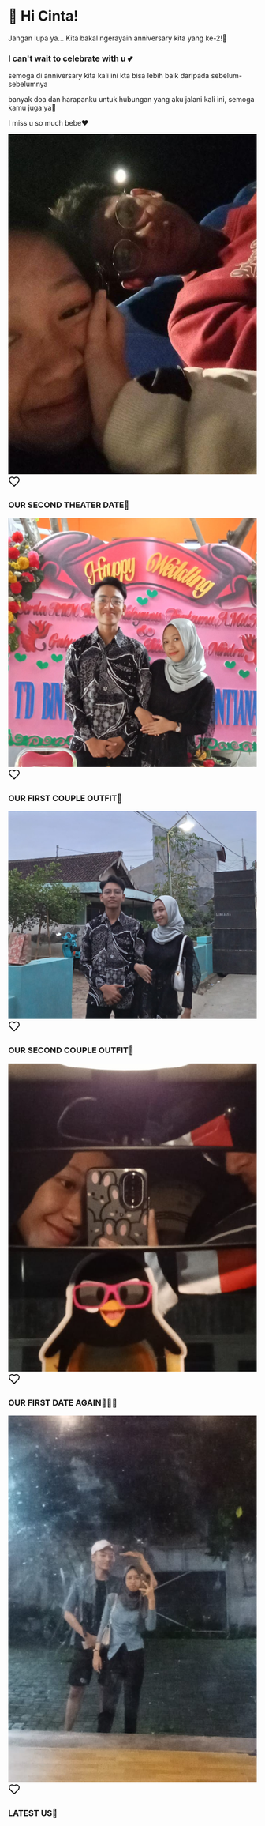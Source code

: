 <!DOCTYPE html>
<html lang="id">
<head>
  <meta charset="UTF-8"/>
  <meta name="viewport" content="width=device-width, initial-scale=1.0"/>
  <link rel="icon" type="image/png" href="Ape kau tengok-tengok.png"/>
  <link rel="stylesheet" href="apayh1.css"/>
</head>
<body>

  <h1>💌 Hi Cinta!</h1>
  <p class="intro">Jangan lupa ya... Kita bakal ngerayain anniversary kita yang ke-2!💖</p>

  <h3><div class="love-note">I can't wait to celebrate with u 💕</h3></div>
  <p>semoga di anniversary kita kali ini kta bisa lebih baik daripada sebelum-sebelumnya</p>
  <p>banyak doa dan harapanku untuk hubungan yang aku jalani kali ini, semoga kamu juga ya🥺</p>
  <P>I miss u so much bebe❤️</P>
  <div id="countdown"></div>
    <div class="container">
        <div class="card">
            <img class="background" src="bioskop.jpg" alt="">
            <div class="card-content">
                <div class="profile-image">
                    <svg xmlns="http://www.w3.org/2000/svg" width="24" height="24" viewBox="0 0 24 24" fill="none" stroke="currentColor" stroke-width="2" stroke-linecap="round" stroke-linejoin="round" class="lucide lucide-heart"><path d="M19 14c1.49-1.46 3-3.21 3-5.5A5.5 5.5 0 0 0 16.5 3c-1.76 0-3 .5-4.5 2-1.5-1.5-2.74-2-4.5-2A5.5 5.5 0 0 0 2 8.5c0 2.3 1.5 4.05 3 5.5l7 7Z">
                        <line x1="6" x2="10" y1="11" y2="11"></line>
                        <line x1="8" x2="8" y1="9" y2="13" />
                        <line x1="15" x2="15.01" y1="12" y2="12" />
                        <line x1="18" x2="18.01" y1="10" y2="10" />
                        <path d="M17.32 5H6.68a4 4 0 0 0-3.978 3.59c-.006.052-.01.101-.017.152C2.604 9.416 2 14.456 2 16a3 3 0 0 0 3 3c1 0 1.5-.5 2-1l1.414-1.414A2 2 0 0 1 9.828 16h4.344a2 2 0 0 1 1.414.586L17 18c.5.5 1 1 2 1a3 3 0 0 0 3-3c0-1.545-.604-6.584-.685-7.258-.007-.05-.011-.1-.017-.151A4 4 0 0 0 17.32 5z" />
                    </svg>
                </div>
                <h3 class="title">OUR SECOND THEATER DATE🎥</h3>
        </div>
        <div class="backdrop"></div>
      </div>
      <div class="card">
        <img class="background" src="mas bim 2.jpg" alt="">
        <div class="card-content">
            <div class="profile-image">
                <svg xmlns="http://www.w3.org/2000/svg" width="24" height="24" viewBox="0 0 24 24" fill="none" stroke="currentColor" stroke-width="2" stroke-linecap="round" stroke-linejoin="round" class="lucide lucide-heart"><path d="M19 14c1.49-1.46 3-3.21 3-5.5A5.5 5.5 0 0 0 16.5 3c-1.76 0-3 .5-4.5 2-1.5-1.5-2.74-2-4.5-2A5.5 5.5 0 0 0 2 8.5c0 2.3 1.5 4.05 3 5.5l7 7Z"/></svg>
                <line x1="6" x2="10" y1="11" y2="11" />
                <line x1="8" x2="8" y1="9" y2="13" />
                <line x1="15" x2="15.01" y1="12" y2="12" />
                <line x1="18" x2="18.01" y1="10" y2="10" />
                <path d="M17.32 5H6.68a4 4 0 0 0-3.978 3.59c-.006.052-.01.101-.017.152C2.604 9.416 2 14.456 2 16a3 3 0 0 0 3 3c1 0 1.5-.5 2-1l1.414-1.414A2 2 0 0 1 9.828 16h4.344a2 2 0 0 1 1.414.586L17 18c.5.5 1 1 2 1a3 3 0 0 0 3-3c0-1.545-.604-6.584-.685-7.258-.007-.05-.011-.1-.017-.151A4 4 0 0 0 17.32 5z" />
              </svg>
            </div>
            <h3 class="title">OUR FIRST COUPLE OUTFIT👕</h3>
          </div>
          <div class="backdrop"></div>
        </div>
        <div class="card">
            <img class="background" src="bu herla 2.jpg" alt="">
            <div class="card-content">
              <div class="profile-image">
                <svg xmlns="http://www.w3.org/2000/svg" width="24" height="24" viewBox="0 0 24 24" fill="none" stroke="currentColor" stroke-width="2" stroke-linecap="round" stroke-linejoin="round" class="lucide lucide-heart"><path d="M19 14c1.49-1.46 3-3.21 3-5.5A5.5 5.5 0 0 0 16.5 3c-1.76 0-3 .5-4.5 2-1.5-1.5-2.74-2-4.5-2A5.5 5.5 0 0 0 2 8.5c0 2.3 1.5 4.05 3 5.5l7 7Z"/></svg>
                  <line x1="6" x2="10" y1="11" y2="11" />
                  <line x1="8" x2="8" y1="9" y2="13" />
                  <line x1="15" x2="15.01" y1="12" y2="12" />
                  <line x1="18" x2="18.01" y1="10" y2="10" />
                  <path d="M17.32 5H6.68a4 4 0 0 0-3.978 3.59c-.006.052-.01.101-.017.152C2.604 9.416 2 14.456 2 16a3 3 0 0 0 3 3c1 0 1.5-.5 2-1l1.414-1.414A2 2 0 0 1 9.828 16h4.344a2 2 0 0 1 1.414.586L17 18c.5.5 1 1 2 1a3 3 0 0 0 3-3c0-1.545-.604-6.584-.685-7.258-.007-.05-.011-.1-.017-.151A4 4 0 0 0 17.32 5z" />
                </svg>
              </div>
              <h3 class="title">OUR SECOND COUPLE OUTFIT👕</h3>
            </div>
            <div class="backdrop"></div>
          </div>
          <div class="card">
            <img class="background" src="car.jpg" alt="">
            <div class="card-content">
              <div class="profile-image">
                <svg xmlns="http://www.w3.org/2000/svg" width="24" height="24" viewBox="0 0 24 24" fill="none" stroke="currentColor" stroke-width="2" stroke-linecap="round" stroke-linejoin="round" class="lucide lucide-heart"><path d="M19 14c1.49-1.46 3-3.21 3-5.5A5.5 5.5 0 0 0 16.5 3c-1.76 0-3 .5-4.5 2-1.5-1.5-2.74-2-4.5-2A5.5 5.5 0 0 0 2 8.5c0 2.3 1.5 4.05 3 5.5l7 7Z"/></svg>
                  <line x1="6" x2="10" y1="11" y2="11" />
                  <line x1="8" x2="8" y1="9" y2="13" />
                  <line x1="15" x2="15.01" y1="12" y2="12" />
                  <line x1="18" x2="18.01" y1="10" y2="10" />
                  <path d="M17.32 5H6.68a4 4 0 0 0-3.978 3.59c-.006.052-.01.101-.017.152C2.604 9.416 2 14.456 2 16a3 3 0 0 0 3 3c1 0 1.5-.5 2-1l1.414-1.414A2 2 0 0 1 9.828 16h4.344a2 2 0 0 1 1.414.586L17 18c.5.5 1 1 2 1a3 3 0 0 0 3-3c0-1.545-.604-6.584-.685-7.258-.007-.05-.011-.1-.017-.151A4 4 0 0 0 17.32 5z" />
                </svg>
              </div>
              <h3 class="title">OUR FIRST DATE AGAIN🧑‍🤝‍🧑</h3>
            </div>
            <div class="backdrop"></div>
          </div>
          <div class="card">
            <img class="background" src="iftar.jpg" alt="">
            <div class="card-content">
              <div class="profile-image">
                <svg xmlns="http://www.w3.org/2000/svg" width="24" height="24" viewBox="0 0 24 24" fill="none" stroke="currentColor" stroke-width="2" stroke-linecap="round" stroke-linejoin="round" class="lucide lucide-heart"><path d="M19 14c1.49-1.46 3-3.21 3-5.5A5.5 5.5 0 0 0 16.5 3c-1.76 0-3 .5-4.5 2-1.5-1.5-2.74-2-4.5-2A5.5 5.5 0 0 0 2 8.5c0 2.3 1.5 4.05 3 5.5l7 7Z"/></svg>
                  <line x1="6" x2="10" y1="11" y2="11" />
                  <line x1="8" x2="8" y1="9" y2="13" />
                  <line x1="15" x2="15.01" y1="12" y2="12" />
                  <line x1="18" x2="18.01" y1="10" y2="10" />
                  <path d="M17.32 5H6.68a4 4 0 0 0-3.978 3.59c-.006.052-.01.101-.017.152C2.604 9.416 2 14.456 2 16a3 3 0 0 0 3 3c1 0 1.5-.5 2-1l1.414-1.414A2 2 0 0 1 9.828 16h4.344a2 2 0 0 1 1.414.586L17 18c.5.5 1 1 2 1a3 3 0 0 0 3-3c0-1.545-.604-6.584-.685-7.258-.007-.05-.011-.1-.017-.151A4 4 0 0 0 17.32 5z" />
                </svg>
              </div>
              <h3 class="title">LATEST US🍴</h3>
            </div>
            <div class="backdrop"></div>
        </div>
    </div>
</body>
</html>
